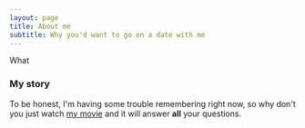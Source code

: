 ```yaml
---
layout: page
title: About me
subtitle: Why you'd want to go on a date with me
---
```


What

### My story

To be honest, I'm having some trouble remembering right now, so why don't you just watch [my movie](https://en.wikipedia.org/wiki/The_Princess_Bride_%28film%29) and it will answer **all** your questions.
